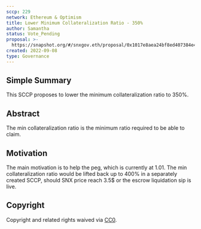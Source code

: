 ```yaml
---
sccp: 229
network: Ethereum & Optimism
title: Lower Minimum Collateralization Ratio - 350%
author: Samantha
status: Vote_Pending
proposal: >-
  https://snapshot.org/#/snxgov.eth/proposal/0x1017e8aea24bf8ed407384e411673b1e697bcfbfc4a309a00ba003ed2d7c12c8
created: 2022-09-08
type: Governance
---
```


## Simple Summary

<!--"If you can't explain it simply, you don't understand it well enough." Provide a simplified and layman-accessible explanation of the SCCP.-->

This SCCP proposes to lower the minimum collateralization ratio to 350%.

## Abstract

<!--A short (~200 word) description of the variable change proposed.-->

The min collateralization ratio is the minimum ratio required to be able to claim.

## Motivation

<!--The motivation is critical for SCCPs that want to update variables within Synthetix. It should clearly explain why the existing variable is not incentive aligned. SCCP submissions without sufficient motivation may be rejected outright.-->

The main motivation is to help the peg, which is currently at 1.01.
The min collateralization  ratio would be lifted back up to 400% in a separately created SCCP, should SNX price reach 3.5$ or the escrow liquidation sip is live.

## Copyright

Copyright and related rights waived via [CC0](https://creativecommons.org/publicdomain/zero/1.0/).
